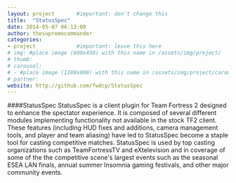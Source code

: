 ```yaml
---
layout: project       #important: don't change this
title:  "StatusSpec"
date: 2014-05-07 06:13:00
author: thesupremecommander
categories:
- project             #important: leave this here
# img: #place image (600x450) with this name in /assets/img/project/
# thumb:
# carousel:
# - #place image (1280x600) with this name in /assets/img/project/carousel/
# partner:
website: http://github.com/fwdcp/StatusSpec
---
```

####StatusSpec
StatusSpec is a client plugin for Team Fortress 2 designed to enhance the spectator experience. It is composed of several different modules implementing functionality not available in the stock TF2 client. These features (including HUD fixes and additions, camera management tools, and player and team aliasing) have led to StatusSpec become a staple tool for casting competitive matches. StatusSpec is used by  top casting organizations such as TeamFortressTV and eXtelevision and in coverage of some of the the competitive scene's largest events such as the seasonal ESEA LAN finals, annual summer Insomnia gaming festivals, and other major community events.
